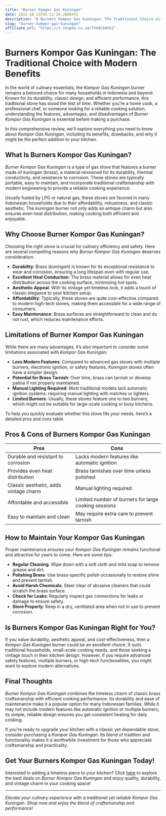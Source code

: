 ```yaml
---
title: "Burner Kompor Gas Kuningan"
date: 2025-10-23T05:11:59.288647Z
description: "# Burners Kompor Gas Kuningan: The Traditional Choice with Modern Benefits..."
slug: "burner-kompor-gas-kuningan"
affiliate_url: "https://s.shopee.co.id/7V44C68VX2"
---
```

# Burners Kompor Gas Kuningan: The Traditional Choice with Modern Benefits

In the world of culinary essentials, the *Kompor Gas Kuningan* burner remains a beloved choice for many households in Indonesia and beyond. Known for its durability, classic design, and efficient performance, this traditional stove has stood the test of time. Whether you're a home cook, a professional chef, or someone looking for a reliable cooking solution, understanding the features, advantages, and disadvantages of *Burner Kompor Gas Kuningan* is essential before making a purchase. 

In this comprehensive review, we’ll explore everything you need to know about *Kompor Gas Kuningan*, including its benefits, drawbacks, and why it might be the perfect addition to your kitchen.

## What Is Burners Kompor Gas Kuningan?

*Burner Kompor Gas Kuningan* is a type of gas stove that features a burner made of *kuningan* (brass), a material renowned for its durability, thermal conductivity, and resistance to corrosion. These stoves are typically portable, easy to maintain, and incorporate traditional craftsmanship with modern engineering to provide a reliable cooking experience.

Usually fueled by LPG or natural gas, these stoves are favored in many Indonesian households due to their affordability, robustness, and classic aesthetic. The *kuningan* burner not only adds an antique charm but also ensures even heat distribution, making cooking both efficient and enjoyable.

## Why Choose Burner Kompor Gas Kuningan?

Choosing the right stove is crucial for culinary efficiency and safety. Here are several compelling reasons why *Burner Kompor Gas Kuningan* deserves consideration:

- **Durability**: Brass (*kuningan*) is known for its exceptional resistance to wear and corrosion, ensuring a long lifespan even with regular use.
- **Excellent Heat Conduction**: The brass material allows for even heat distribution across the cooking surface, minimizing hot spots.
- **Aesthetic Appeal**: With its vintage yet timeless look, it adds a touch of classic elegance to your kitchen setup.
- **Affordability**: Typically, these stoves are quite cost-effective compared to modern high-tech stoves, making them accessible for a wide range of consumers.
- **Easy Maintenance**: Brass surfaces are straightforward to clean and do not rust, which reduces maintenance efforts.

## Limitations of Burner Kompor Gas Kuningan

While there are many advantages, it’s also important to consider some limitations associated with *Kompor Gas Kuningan*:

- **Less Modern Features**: Compared to advanced gas stoves with multiple burners, electronic ignition, or safety features, *Kuningan* stoves often have a simpler design.
- **Potential for Brass Tarnish**: Over time, brass can tarnish or develop patina if not properly maintained.
- **Manual Lighting Required**: Most traditional models lack automatic ignition systems, requiring manual lighting with matches or lighters.
- **Limited Burners**: Usually, these stoves feature one to two burners, which might not be suitable for large-scale cooking or busy kitchens.

To help you quickly evaluate whether this stove fits your needs, here’s a detailed pros and cons table.

## Pros & Cons of Burners Kompor Gas Kuningan

| **Pros**                                   | **Cons**                                       |
|--------------------------------------------|------------------------------------------------|
| Durable and resistant to corrosion     | Lacks modern features like automatic ignition |
| Provides even heat distribution          | Brass tarnishes over time unless polished   |
| Classic aesthetic, adds vintage charm   | Manual lighting required                     |
| Affordable and accessible                 | Limited number of burners for large cooking sessions |
| Easy to maintain and clean               | May require extra care to prevent tarnish   |

## How to Maintain Your Kompor Gas Kuningan

Proper maintenance ensures your *Kompor Gas Kuningan* remains functional and attractive for years to come. Here are some tips:

- **Regular Cleaning**: Wipe down with a soft cloth and mild soap to remove grease and dirt.
- **Polishing Brass**: Use brass-specific polish occasionally to restore shine and prevent tarnish.
- **Avoid Harsh Chemicals**: Steer clear of abrasive cleaners that could scratch the brass surface.
- **Check for Leaks**: Regularly inspect gas connections for leaks or damage to ensure safety.
- **Store Properly**: Keep in a dry, ventilated area when not in use to prevent corrosion.

## Is Burners Kompor Gas Kuningan Right for You?

If you value durability, aesthetic appeal, and cost-effectiveness, then a *Kompor Gas Kuningan* burner could be an excellent choice. It suits traditional households, small-scale cooking needs, and those seeking a vintage touch in their kitchen design. However, if you require advanced safety features, multiple burners, or high-tech functionalities, you might want to explore modern alternatives.

## Final Thoughts

*Burner Kompor Gas Kuningan* combines the timeless charm of classic brass craftsmanship with efficient cooking performance. Its durability and ease of maintenance make it a popular option for many Indonesian families. While it may not include modern features like automatic ignition or multiple burners, its simple, reliable design ensures you get consistent heating for daily cooking.

If you’re ready to upgrade your kitchen with a classic yet dependable stove, consider purchasing a *Kompor Gas Kuningan*. Its blend of tradition and functionality makes it a worthwhile investment for those who appreciate craftsmanship and practicality.

## Get Your Burners Kompor Gas Kuningan Today!

Interested in adding a timeless piece to your kitchen? Click [here](https://s.shopee.co.id/7V44C68VX2) to explore the best deals on *Burner Kompor Gas Kuningan* and enjoy quality, durability, and vintage charm in your cooking space!

---

*Elevate your culinary experience with a traditional yet reliable *Kompor Gas Kuningan*. Shop now and enjoy the blend of craftsmanship and performance!*